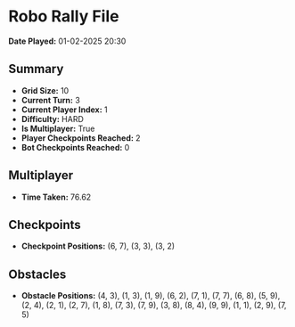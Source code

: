 # Robo Rally File
**Date Played:** 01-02-2025 20:30

## Summary
- **Grid Size:** 10
- **Current Turn:** 3
- **Current Player Index:** 1
- **Difficulty:** HARD
- **Is Multiplayer:** True
- **Player Checkpoints Reached:** 2
- **Bot Checkpoints Reached:** 0

## Multiplayer
- **Time Taken:** 76.62 
## Checkpoints
- **Checkpoint Positions:** (6, 7), (3, 3), (3, 2)

## Obstacles
- **Obstacle Positions:** (4, 3), (1, 3), (1, 9), (6, 2), (7, 1), (7, 7), (6, 8), (5, 9), (2, 4), (2, 1), (2, 7), (1, 8), (7, 3), (7, 9), (3, 8), (8, 4), (9, 9), (1, 1), (2, 9), (7, 5)

